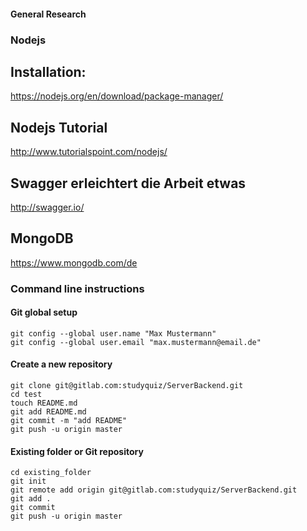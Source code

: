 
#### General Research

### Nodejs

## Installation:
https://nodejs.org/en/download/package-manager/

## Nodejs Tutorial
http://www.tutorialspoint.com/nodejs/

## Swagger erleichtert die Arbeit etwas
http://swagger.io/

## MongoDB
https://www.mongodb.com/de


### Command line instructions

#### Git global setup

```
git config --global user.name "Max Mustermann"
git config --global user.email "max.mustermann@email.de"
```
#### Create a new repository

```
git clone git@gitlab.com:studyquiz/ServerBackend.git
cd test
touch README.md
git add README.md
git commit -m "add README"
git push -u origin master
```
#### Existing folder or Git repository
```
cd existing_folder
git init
git remote add origin git@gitlab.com:studyquiz/ServerBackend.git
git add .
git commit
git push -u origin master
```